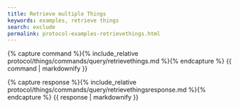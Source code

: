 ```yaml
---
title: Retrieve multiple Things
keywords: examples, retrieve things
search: exclude
permalink: protocol-examples-retrievethings.html
---
```


{% capture command %}{% include_relative protocol/things/commands/query/retrievethings.md %}{% endcapture %}
{{ command | markdownify }}

{% capture response %}{% include_relative protocol/things/commands/query/retrievethingsresponse.md %}{% endcapture %}
{{ response | markdownify }}


